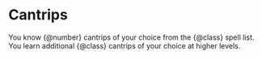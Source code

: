# Cantrips
You know {@number} cantrips of your choice from the {@class} spell list.
You learn additional {@class} cantrips of your choice at higher levels.

